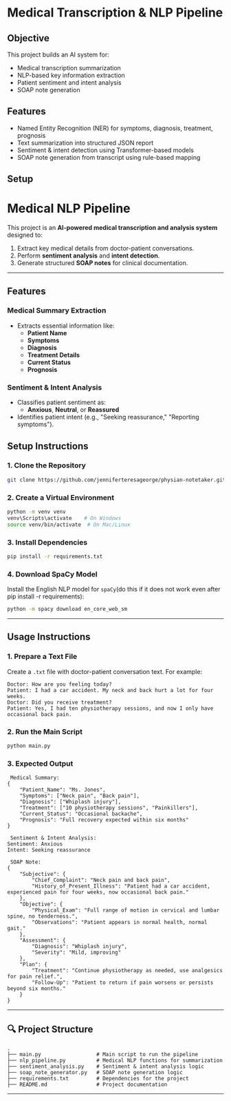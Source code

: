 # Medical Transcription & NLP Pipeline

## Objective
This project builds an AI system for:
- Medical transcription summarization
- NLP-based key information extraction
- Patient sentiment and intent analysis
- SOAP note generation

## Features
- Named Entity Recognition (NER) for symptoms, diagnosis, treatment, prognosis
- Text summarization into structured JSON report
- Sentiment & intent detection using Transformer-based models
- SOAP note generation from transcript using rule-based mapping

## Setup

# Medical NLP Pipeline

This project is an **AI-powered medical transcription and analysis system** designed to:

1. Extract key medical details from doctor-patient conversations.  
2. Perform **sentiment analysis** and **intent detection**.  
3. Generate structured **SOAP notes** for clinical documentation.  

---

##  Features

###  **Medical Summary Extraction**
- Extracts essential information like:
  - **Patient Name**
  - **Symptoms**
  - **Diagnosis**
  - **Treatment Details**
  - **Current Status**
  - **Prognosis**

###  **Sentiment & Intent Analysis**
- Classifies patient sentiment as:
  - **Anxious**, **Neutral**, or **Reassured**
- Identifies patient intent (e.g., "Seeking reassurance," "Reporting symptoms").


##  Setup Instructions

### 1. **Clone the Repository**
```bash
git clone https://github.com/jenniferteresageorge/physian-notetaker.git
```

### 2. **Create a Virtual Environment**
```bash
python -m venv venv
venv\Scripts\activate    # On Windows
source venv/bin/activate  # On Mac/Linux
```

### 3. **Install Dependencies**
```bash
pip install -r requirements.txt
```

### 4. **Download SpaCy Model**
Install the English NLP model for `spaCy`(do this if it does not work even after pip install -r requirements):
```bash
python -m spacy download en_core_web_sm
```

---

##  Usage Instructions

### 1. **Prepare a Text File**
Create a `.txt` file with doctor-patient conversation text. For example:
```
Doctor: How are you feeling today?
Patient: I had a car accident. My neck and back hurt a lot for four weeks.
Doctor: Did you receive treatment?
Patient: Yes, I had ten physiotherapy sessions, and now I only have occasional back pain.
```

### 2. **Run the Main Script**
```bash
python main.py
```

### 3. **Expected Output**
```
 Medical Summary:
{
    "Patient_Name": "Ms. Jones",
    "Symptoms": ["Neck pain", "Back pain"],
    "Diagnosis": ["Whiplash injury"],
    "Treatment": ["10 physiotherapy sessions", "Painkillers"],
    "Current_Status": "Occasional backache",
    "Prognosis": "Full recovery expected within six months"
}

 Sentiment & Intent Analysis:
Sentiment: Anxious
Intent: Seeking reassurance

 SOAP Note:
{
    "Subjective": {
        "Chief_Complaint": "Neck pain and back pain",
        "History_of_Present_Illness": "Patient had a car accident, experienced pain for four weeks, now occasional back pain."
    },
    "Objective": {
        "Physical_Exam": "Full range of motion in cervical and lumbar spine, no tenderness.",
        "Observations": "Patient appears in normal health, normal gait."
    },
    "Assessment": {
        "Diagnosis": "Whiplash injury",
        "Severity": "Mild, improving"
    },
    "Plan": {
        "Treatment": "Continue physiotherapy as needed, use analgesics for pain relief.",
        "Follow-Up": "Patient to return if pain worsens or persists beyond six months."
    }
}
```

---

## 🔍 Project Structure
```
.
├── main.py                  # Main script to run the pipeline
├── nlp_pipeline.py          # Medical NLP functions for summarization
├── sentiment_analysis.py    # Sentiment & intent analysis logic
├── soap_note_generator.py   # SOAP note generation logic
├── requirements.txt         # Dependencies for the project
├── README.md                # Project documentation
```

---


